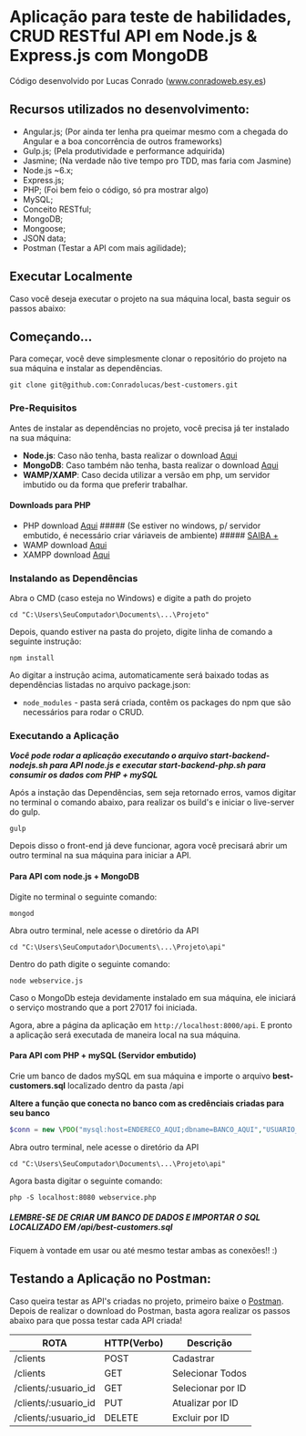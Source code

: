 # Aplicação para teste de habilidades, CRUD RESTful API em Node.js & Express.js com MongoDB

Código desenvolvido por Lucas Conrado
(www.conradoweb.esy.es)

## Recursos utilizados no desenvolvimento:
- Angular.js; (Por ainda ter lenha pra queimar mesmo com a chegada do Angular e a boa concorrência de outros frameworks)
- Gulp.js; (Pela produtividade e performance adquirida)
- Jasmine; (Na verdade não tive tempo pro TDD, mas faria com Jasmine)
- Node.js ~6.x;
- Express.js;
- PHP; (Foi bem feio o código, só pra mostrar algo)
- MySQL;
- Conceito RESTful;
- MongoDB;
- Mongoose;
- JSON data;
- Postman (Testar a API com mais agilidade);

## Executar Localmente

Caso você deseja executar o projeto na sua máquina local, basta seguir os passos abaixo:

## Começando...

Para começar, você deve simplesmente clonar o repositório do projeto na sua máquina e instalar as dependências.

```
git clone git@github.com:Conradolucas/best-customers.git
```
### Pre-Requisitos

Antes de instalar as dependências no projeto, você precisa já ter instalado na sua máquina:

* **Node.js**: Caso não tenha, basta realizar o download [Aqui](https://nodejs.org/en/)
* **MongoDB**: Caso também não tenha, basta realizar o download [Aqui](https://www.mongodb.com/download-center#community)
* **WAMP/XAMP**: Caso decida utilizar a versão em php, um servidor imbutido ou da forma que preferir trabalhar.

#### Downloads para PHP

* PHP download [Aqui](http://php.net/downloads.php) ##### (Se estiver no windows, p/ servidor embutido, é necessário  criar váriaveis de ambiente) ##### [SAIBA +](http://www.hardware.com.br/tutoriais/apache-php-mysql-windows/configurando-php-manualmente.html)
* WAMP download [Aqui](http://www.wampserver.com/en/)
* XAMPP download [Aqui](https://www.apachefriends.org/pt_br/download.html)

### Instalando as Dependências

Abra o CMD (caso esteja no Windows) e digite a path do projeto

```
cd "C:\Users\SeuComputador\Documents\...\Projeto"
```

Depois, quando estiver na pasta do projeto, digite linha de comando a seguinte instrução:

```
npm install
```

Ao digitar a instrução acima, automaticamente será baixado todas as dependências listadas no arquivo package.json:

* `node_modules` - pasta será criada, contêm os packages do npm que são necessários para rodar o CRUD.

### Executando a Aplicação
***Você pode rodar a aplicação executando o arquivo start-backend-nodejs.sh para API node.js e executar start-backend-php.sh para consumir os dados com PHP + mySQL***

Após a instação das Dependências, sem seja retornado erros, vamos digitar no terminal o comando abaixo, para realizar os build's e iniciar o live-server do gulp.

```
gulp
```

Depois disso o front-end já deve funcionar, agora você precisará abrir um outro terminal na sua máquina para iniciar a API.

#### Para API com node.js + MongoDB

Digite no terminal o seguinte comando:

```
mongod
```
Abra outro terminal, nele acesse o diretório da API

```
cd "C:\Users\SeuComputador\Documents\...\Projeto\api"
```

Dentro do path digite o seguinte comando:

```
node webservice.js
```

Caso o MongoDb esteja devidamente instalado em sua máquina, ele iniciará o serviço mostrando que a port 27017 foi iniciada.

Agora, abre a página da aplicação em `http://localhost:8000/api`. E pronto a aplicação será executada de maneira local na sua máquina.

#### Para API com PHP + mySQL (Servidor embutido)

Crie um banco de dados mySQL em sua máquina e importe o arquivo **best-customers.sql** localizado dentro da pasta /api

**Altere a função que conecta no banco com as credênciais criadas para seu banco**

``` php
$conn = new \PDO("mysql:host=ENDERECO_AQUI;dbname=BANCO_AQUI","USUARIO_AQUI","SENHA_AQUI");

```

Abra outro terminal, nele acesse o diretório da API

```
cd "C:\Users\SeuComputador\Documents\...\Projeto\api"
```

Agora basta digitar o seguinte comando:

```
php -S localhost:8080 webservice.php
```

##### LEMBRE-SE DE CRIAR UM BANCO DE DADOS E IMPORTAR O SQL LOCALIZADO EM /api/best-customers.sql       

Fiquem à vontade em usar ou até mesmo testar ambas as conexões!! :)  

## Testando a Aplicação no Postman:

Caso queira testar as API's criadas no projeto, primeiro baixe o [Postman](https://chrome.google.com/webstore/detail/postman/fhbjgbiflinjbdggehcddcbncdddomop).
Depois de realizar o download do Postman, basta agora realizar os passos abaixo para
que possa testar cada API criada!

  ROTA                    |     HTTP(Verbo)   |      Descrição        |
------------------------- | ----------------- | --------------------- |
/clients                  |       POST        | Cadastrar             |
/clients                  |       GET         | Selecionar Todos      |
/clients/:usuario_id      |       GET         | Selecionar por ID     |
/clients/:usuario_id      |       PUT         | Atualizar por ID      |    
/clients/:usuario_id      |       DELETE      | Excluir por ID        |
